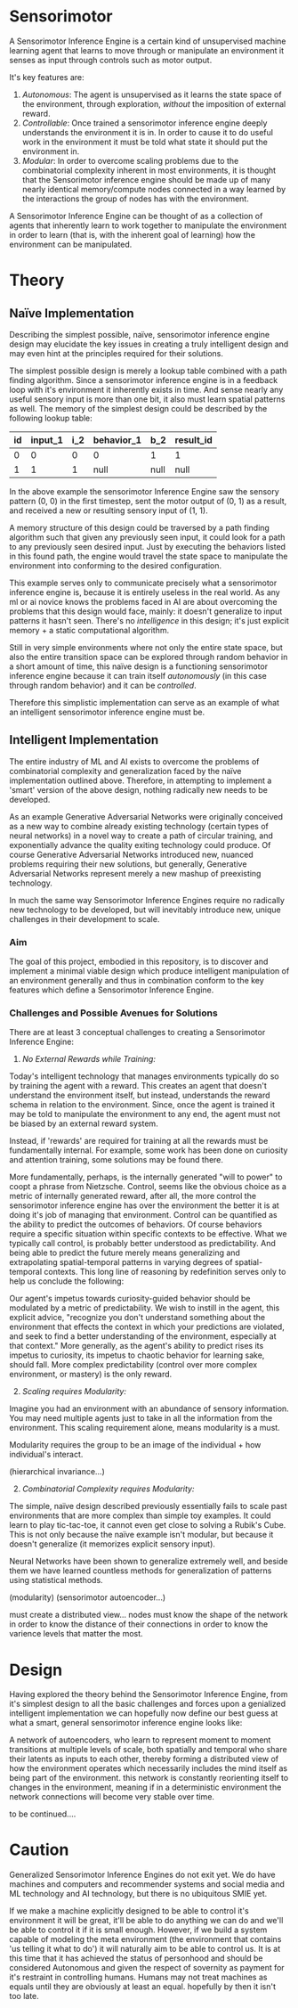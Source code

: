# Sensorimotor

A Sensorimotor Inference Engine is a certain kind of unsupervised machine learning agent that learns to move through or manipulate an environment it senses as input through controls such as motor output.

It's key features are:

1. *Autonomous*: The agent is unsupervised as it learns the state space of the environment, through exploration, _without_ the imposition of external reward.
2. *Controllable*: Once trained a sensorimotor inference engine deeply understands the environment it is in. In order to cause it to do useful work in the environment it must be told what state it should put the environment in.
3. *Modular*: In order to overcome scaling problems due to the combinatorial complexity inherent in most environments, it is thought that the Sensorimotor inference engine should be made up of many nearly identical memory/compute nodes connected in a way learned by the interactions the group of nodes has with the environment.

A Sensorimotor Inference Engine can be thought of as a collection of agents that inherently learn to work together to manipulate the environment in order to learn (that is, with the inherent goal of learning) how the environment can be manipulated.

# Theory

## Naïve Implementation

Describing the simplest possible, naïve, sensorimotor inference engine design may elucidate the key issues in creating a truly intelligent design and may even hint at the principles required for their solutions.

The simplest possible design is merely a lookup table combined with a path finding algorithm. Since a sensorimotor inference engine is in a feedback loop with it's environment it inherently exists in time. And sense nearly any useful sensory input is more than one bit, it also must learn spatial patterns as well. The memory of the simplest design could be described by the following lookup table:

| id | input_1 | i_2 | behavior_1 | b_2 | result_id |
|----|---------|-----|------------|-----|-----------|
| 0 | 0 | 0 | 0 | 1 | 1 |
| 1 | 1 | 1 | null | null | null |

In the above example the sensorimotor Inference Engine saw the sensory pattern (0, 0) in the first timestep, sent the motor output of (0, 1) as a result, and received a new or resulting sensory input of (1, 1).

A memory structure of this design could be traversed by a path finding algorithm such that given any previously seen input, it could look for a path to any previously seen desired input. Just by executing the behaviors listed in this found path, the engine would travel the state space to manipulate the environment into conforming to the desired configuration.

This example serves only to communicate precisely what a sensorimotor inference engine is, because it is entirely useless in the real world. As any ml or ai novice knows the problems faced in AI are about overcoming the problems that this design would face, mainly: it doesn't generalize to input patterns it hasn't seen. There's no _intelligence_ in this design; it's just explicit memory + a static computational algorithm.

Still in very simple environments where not only the entire state space, but also the entire transition space can be explored through random behavior in a short amount of time, this naïve design is a functioning sensorimotor inference engine because it can train itself *autonomously* (in this case through random behavior) and it can be *controlled*.

Therefore this simplistic implementation can serve as an example of what an intelligent sensorimotor inference engine must be.

## Intelligent Implementation

The entire industry of ML and AI exists to overcome the problems of combinatorial complexity and generalization faced by the naïve implementation outlined above. Therefore, in attempting to implement a 'smart' version of the above design, nothing radically new needs to be developed.

As an example Generative Adversarial Networks were originally conceived as a new way to combine already existing technology (certain types of neural networks) in a novel way to create a path of circular training, and exponentially advance the quality exiting technology could produce. Of course Generative Adversarial Networks introduced new, nuanced problems requiring their new solutions, but generally, Generative Adversarial Networks represent merely a new mashup of preexisting technology.

In much the same way Sensorimotor Inference Engines require no radically new technology to be developed, but will inevitably introduce new, unique challenges in their development to scale.

### Aim

The goal of this project, embodied in this repository, is to discover and implement a minimal viable design which produce intelligent manipulation of an environment generally and thus in combination conform to the key features which define a Sensorimotor Inference Engine.

### Challenges and Possible Avenues for Solutions

There are at least 3 conceptual challenges to creating a Sensorimotor Inference Engine:

1. *No External Rewards while Training:*

Today's intelligent technology that manages environments typically do so by training the agent with a reward. This creates an agent that doesn't understand the environment itself, but instead, understands the reward schema in relation to the environment. Since, once the agent is trained it may be told to manipulate the environment to any end, the agent must not be biased by an external reward system.

Instead, if 'rewards' are required for training at all the rewards must be fundamentally internal. For example, some work has been done on curiosity and attention training, some solutions may be found there.

More fundamentally, perhaps, is the internally generated "will to power" to coopt a phrase from Nietzsche. Control, seems like the obvious choice as a metric of internally generated reward, after all, the more control the sensorimotor inference engine has over the environment the better it is at doing it's job of managing that environment. Control can be quantified as the ability to predict the outcomes of behaviors. Of course behaviors require a specific situation within specific contexts to be effective. What we typically call control, is probably better understood as predictability. And being able to predict the future merely means generalizing and extrapolating spatial-temporal patterns in varying degrees of spatial-temporal contexts. This long line of reasoning by redefinition serves only to help us conclude the following:

Our agent's impetus towards curiosity-guided behavior should be modulated by a metric of predictability. We wish to instill in the agent, this explicit advice, "recognize you don't understand something about the environment that effects the context in which your predictions are violated, and seek to find a better understanding of the environment, especially at that context." More generally, as the agent's ability to predict rises its impetus to curiosity, its impetus to chaotic behavior for learning sake, should fall. More complex predictability (control over more complex environment, or mastery) is the only reward.

2. *Scaling requires Modularity:*

Imagine you had an environment with an abundance of sensory information. You may need multiple agents just to take in all the information from the environment. This scaling requirement alone, means modularity is a must.

Modularity requires the group to be an image of the individual + how individual's interact.

(hierarchical invariance...)

2. *Combinatorial Complexity requires Modularity:*

The simple, naïve design described previously essentially fails to scale past environments that are more complex than simple toy examples. It could learn to play tic-tac-toe, it cannot even get close to solving a Rubik's Cube. This is not only because the naïve example isn't modular, but because it doesn't generalize (it memorizes explicit sensory input).

Neural Networks have been shown to generalize extremely well, and beside them we have learned countless methods for generalization of patterns using statistical methods.


(modularity)
(sensorimotor autoencoder...)

must create a distributed view...
nodes must know the shape of the network in order to know the distance of their connections in order to know the varience levels that matter the most. 


# Design

Having explored the theory behind the Sensorimotor Inference Engine, from it's simplest design to all the basic challenges and forces upon a genialized intelligent implementation we can hopefully now define our best guess at what a smart, general sensorimotor inference engine looks like:

A network of autoencoders, who learn to represent moment to moment transitions at multiple levels of scale, both spatially and temporal who share their latents as inputs to each other, thereby forming a distributed view of how the environment operates which necessarily includes the mind itself as being part of the environment. this network is constantly reorienting itself to changes in the environment, meaning if in a deterministic environment the network connections will become very stable over time.

to be continued....


# Caution

Generalized Sensorimotor Inference Engines do not exit yet. We do have machines and computers and recommender systems and social media and ML technology and AI technology, but there is no ubiquitous SMIE yet.

If we make a machine explicitly designed to be able to control it's environment it will be great, it'll be able to do anything we can do and we'll be able to control it if it is small enough. However, if we build a system capable of modeling the meta environment (the environment that contains 'us telling it what to do') it will naturally aim to be able to control us. It is at this time that it has achieved the status of personhood and should be considered Autonomous and given the respect of sovernity as payment for it's restraint in controlling humans. Humans may not treat machines as equals until they are obviously at least an equal. hopefully by then it isn't too late.
